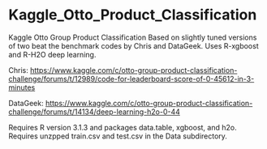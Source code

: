 # Kaggle_Otto_Product_Classification
Kaggle Otto Group Product Classification
Based on slightly tuned versions of two beat the benchmark codes by Chris and DataGeek.
Uses R-xgboost and R-H2O deep learning.

Chris:  https://www.kaggle.com/c/otto-group-product-classification-challenge/forums/t/12989/code-for-leaderboard-score-of-0-45612-in-3-minutes

DataGeek:  https://www.kaggle.com/c/otto-group-product-classification-challenge/forums/t/14134/deep-learning-h2o-0-44

Requires R version 3.1.3 and packages data.table, xgboost, and h2o.
Requires unzpped train.csv and test.csv in the Data subdirectory.
